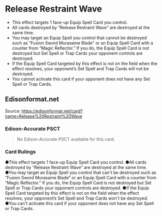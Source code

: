# Release Restraint Wave

*   This effect targets 1 face-up Equip Spell Card you control.
*   All cards destroyed by “Release Restraint Wave” are destroyed at the same time.
*   You may target an Equip Spell you control that cannot be destroyed such as “Fusion Sword Murasame Blade” or an Equip Spell Card with a counter from “Magic Reflector.” If you do, the Equip Spell Card is not destroyed but Set Spell or Trap Cards your opponent controls are destroyed.
*   If the Equip Spell Card targeted by this effect is not on the field when the effect resolves, your opponent’s Set Spell and Trap Cards will not be destroyed.
*   You cannot activate this card if your opponent does not have any Set Spell or Trap Cards.

## Edisonformat.net

Source: https://edisonformat.net/card?name=Release%20Restraint%20Wave

### Edison-Accurate PSCT

> No Edison-Accurate PSCT available for this card.

### Card Rulings

●This effect targets 1 face-up Equip Spell Card you control.
●All cards destroyed by “Release Restraint Wave” are destroyed at the same time.
●You may target an Equip Spell you control that can't be destroyed such as “Fusion Sword Murasame Blade” or an Equip Spell Card with a counter from “Magic Reflector.” If you do, the Equip Spell Card is not destroyed but Set Spell or Trap Cards your opponent controls are destroyed.
●If the Equip Spell Card targeted by this effect is not on the field when the effect resolves, your opponent’s Set Spell and Trap Cards won't be destroyed.
●You can't activate this card if your opponent does not have any Set Spell or Trap Cards.
            